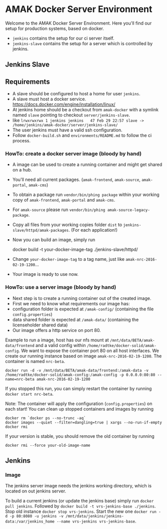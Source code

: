 # AMAK Docker Server Environment

Welcome to the AMAK Docker Server Environment. Here you'll find our setup for production systems, based on docker.

- `jenkins` contains the setup for our ci server itself.
- `jenkins-slave` contains the setup for a server which is controlled by jenkins. 

## Jenkins Slave

## Requirements

- A slave should be configured to host a home for user `jenkins`.
- A slave must host a docker service. https://docs.docker.com/engine/installation/linux/
- At jenkins home should be a checkout from `amak-docker` with a symlink named `slave` pointing to checkout `server/jenkins-slave`.
 - like `lrwxrwxrwx 1 jenkins jenkins   47 Feb 29 22:57 slave -> /home/jenkins/amak-docker/server/jenkins-slave/`
- The user jenkins must have a valid ssh configuration.
- Follow `docker-build.sh` and `environments/README.md` to follow the ci process. 

### HowTo: create a docker server image (bloody by hand)

- A image can be used to create a running container and might get shared on a hub.
- You'll need all current packages. (`amak-frontend`, `amak-source`, `amak-portal`, `amak-cms`)
 - To obtain a package run `vendor/bin/phing package` within your working copy of `amak-frontend`, `amak-portal` and `amak-cms`.
 - For `amak-source` please run `vendor/bin/phing amak-source-legacy-package`.
 - Copy all files from your working copies folder `dist` to `jenkins-slave/httpd/amak-packages`. (For each application!)
- Now you can build an image, simply run


    docker build -t your-docker-image-tag ./jenkins-slave/httpd/


- Change `your-docker-image-tag` to a tag name, just like `amak-nrc-2016-02-19-1200`…
- Your image is ready to use now.

### HowTo: use a server image (bloody by hand)

- Next step is to create a running container out of the created image.
- First we need to know what requirements our image has:
 - configuration folder is expected at `/amak-config/` (containing the file `config.properties`)
 - data shared folder is expected at `/amak-data/` (containing the licenseholder shared data)
- Our image offers a http service on port 80.
 
Example to run a image, host has our nfs mount at `/mnt/data/BETA/amak-data/frontend` and a valid config within `/home/radtke/docker-solid/amak-config`. 
We want to expose the container port 80 on all host interfaces. We create our running instance based on image `amak-nrc-2016-02-19-1200`.
The container is named `nrc-beta`.

    docker run -d -v /mnt/data/BETA/amak-data/frontend:/amak-data -v /home/radtke/docker-solid/amak-config:/amak-config -p 0.0.0.0:80:80 --name=nrc-beta amak-nrc-2016-02-19-1200

If you stopped this run, you can simply restart the container by running `docker start nrc-beta`.

Note: The container will apply the configuration (`config.properties`) on each start!
You can clean up stopped containers and images by running 

    docker rm `docker ps --no-trunc -aq`
    docker images --quiet --filter=dangling=true | xargs --no-run-if-empty docker rmi
    
If your version is stable, you should remove the old container by running

    docker rmi --force your-old-image-name

## Jenkins

### Image

The jenkins server image needs the jenkins working directory, which is located on out jenkins server.

To build a current jenkins (or update the jenkins base) simply run `docker pull jenkins`. 
Followed by `docker build -t vrs-jenkins-base ./jenkins`. Stop old instance `docker stop vrs-jenkins`.
Start the new one `docker run -d -p 80:8080 -u jenkins -v /mnt/data/jenkins/jenkins-data:/var/jenkins_home --name vrs-jenkins vrs-jenkins-base`.